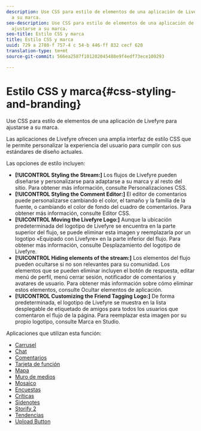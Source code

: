 ```yaml
---
description: Use CSS para estilo de elementos de una aplicación de Livefyre para ajustarse
  a su marca.
seo-description: Use CSS para estilo de elementos de una aplicación de Livefyre para
  ajustarse a su marca.
seo-title: Estilo CSS y marca
title: Estilo CSS y marca
uuid: 729 a 2780-f 757-4 c 54-b 446-ff 832 cecf 620
translation-type: tm+mt
source-git-commit: 566ea2587f101202045488e9f4edf73ece100293

---
```



# Estilo CSS y marca{#css-styling-and-branding}

Use CSS para estilo de elementos de una aplicación de Livefyre para ajustarse a su marca.

Las aplicaciones de Livefyre ofrecen una amplia interfaz de estilo CSS que le permite personalizar la experiencia del usuario para cumplir con sus estándares de diseño actuales.

Las opciones de estilo incluyen:

* **[!UICONTROL Styling the Stream:]** Los flujos de Livefyre pueden diseñarse y personalizarse para adaptarse a su marca y al resto del sitio. Para obtener más información, consulte Personalizaciones CSS.
* **[!UICONTROL Styling the Comment Editor:]** El editor de comentarios puede personalizarse cambiando el color, el tamaño y la familia de la fuente, o cambiando el color de fondo del cuadro de comentarios. Para obtener más información, consulte Editor CSS.
* **[!UICONTROL Moving the Livefyre Logo:]** Aunque la ubicación predeterminada del logotipo de Livefyre se encuentra en la parte superior del flujo, se puede eliminar esta imagen y reemplazarla por un logotipo «Equipado con Livefyre» en la parte inferior del flujo. Para obtener más información, consulte Desplazamiento del logotipo de Livefyre.
* **[!UICONTROL Hiding elements of the stream:]** Los elementos del flujo pueden ocultarse si no son relevantes para su comunidad. Los elementos que se pueden eliminar incluyen el botón de respuesta, editar menú de perfil, menú cerrar sesión, notificador de comentarios y avatares de usuario. Para obtener más información sobre cómo eliminar estos elementos, consulte Ocultar elementos de aplicación.
* **[!UICONTROL Customizing the Friend Tagging Logo:]** De forma predeterminada, el logotipo de Livefyre se muestra en la lista desplegable de etiquetado de amigos para todos los usuarios que comentaron el flujo de la página. Para reemplazar esta imagen por su propio logotipo, consulte Marca en Studio.

Aplicaciones que utilizan esta función:

* [Carrusel](/help/using/c-about-apps/c-carousel-app/c-carousel-app.md#c_carousel_app)
* [Chat](/help/using/c-about-apps/c-chat-app/c-chat-app.md#c_chat_app)
* [Comentarios](/help/using/c-about-apps/c-comments/c-comments.md)
* [Tarjeta de función](/help/using/c-about-apps/c-feature-card-app/c-feature-card-app.md#c_feature_card_app)
* [Mapa](/help/using/c-about-apps/c-map-app/c-map-app.md#c_map_app)
* [Muro de medios](/help/using/c-about-apps/c-media-wall-app/c-media-wall-app.md#c_media_wall_app)
* [Mosaico](/help/using/c-about-apps/c-mosaic-app/c-mosaic-app.md#c_mosaic_app)
* [Encuestas](/help/using/c-about-apps/c-polls-app/c-polls-app.md#c_polls_app)
* [Críticas](/help/using/c-about-apps/c-reviews-app/c-reviews-app.md#c_reviews_app)
* [Sidenotes](/help/using/c-about-apps/c-sidenotes-app/c-sidenotes-app.md#c_sidenotes_app)
* [Storify 2](/help/using/c-about-apps/c-storify2/c-storify2.md#c_storify2)
* [Tendencias](/help/using/c-about-apps/c-trending-app/c-trending-app.md#c_trending_app)
* [Upload Button](/help/using/c-about-apps/c-upload-button-app/c-upload-button-app.md#c_upload_button_app)

